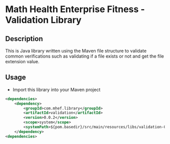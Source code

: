 # Math Health Enterprise Fitness - Validation Library

## Description

This is Java library written using the Maven file structure to validate common verifications such as validating if a file exists or not and get the file extension value.

## Usage

- Import this library into your Maven project

```xml
<dependencies>
	<dependency>
		<groupId>com.mhef.library</groupId>
		<artifactId>validation</artifactId>
		<version>0.0.2</version>
		<scope>system</scope>
		<systemPath>${pom.basedir}/src/main/resources/libs/validation-0.0.2.jar</systemPath>
	</dependency>
<dependencies>
```